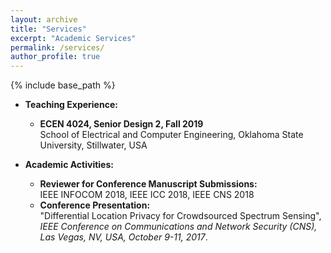 ```yaml
---
layout: archive
title: "Services"
excerpt: "Academic Services"
permalink: /services/
author_profile: true
---
```


{% include base_path %}

* <b>Teaching Experience:</b>
  * <b>ECEN 4024, Senior Design 2, Fall 2019</b> <br/>
School of Electrical and Computer Engineering, Oklahoma State University, Stillwater, USA

* <b>Academic Activities:</b>
  * <b>Reviewer for Conference Manuscript Submissions:</b> <br/>
 IEEE INFOCOM 2018, IEEE ICC 2018, IEEE CNS 2018 
  * <b>Conference Presentation:</b><br/>
"Differential Location Privacy for Crowdsourced Spectrum Sensing", <i>IEEE Conference on Communications and Network Security (CNS),
Las Vegas, NV, USA, October 9-11, 2017</i>.
